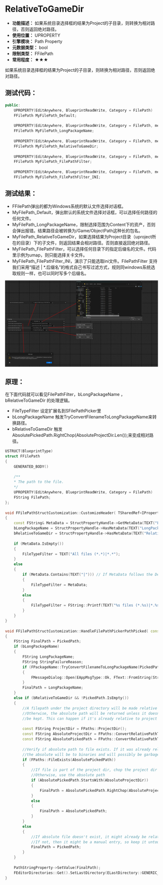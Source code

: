 ﻿# RelativeToGameDir

- **功能描述：** 如果系统目录选择框的结果为Project的子目录，则转换为相对路径，否则返回绝对路径。
- **使用位置：** UPROPERTY
- **引擎模块：** Path Property
- **元数据类型：** bool
- **限制类型：** FFilePath 
- **常用程度：** ★★★

如果系统目录选择框的结果为Project的子目录，则转换为相对路径，否则返回绝对路径。

## 测试代码：

```cpp
public:
	UPROPERTY(EditAnywhere, BlueprintReadWrite, Category = FilePath)
	FFilePath MyFilePath_Default;

	UPROPERTY(EditAnywhere, BlueprintReadWrite, Category = FilePath, meta = (LongPackageName))
	FFilePath MyFilePath_LongPackageName;

	UPROPERTY(EditAnywhere, BlueprintReadWrite, Category = FilePath, meta = (RelativeToGameDir))
	FFilePath MyFilePath_RelativeToGameDir;

	UPROPERTY(EditAnywhere, BlueprintReadWrite, Category = FilePath, meta = (FilePathFilter = "umap"))
	FFilePath MyFilePath_FilePathFilter;

	UPROPERTY(EditAnywhere, BlueprintReadWrite, Category = FilePath, meta = (FilePathFilter = "My Config Files|*.ini"))
	FFilePath MyFilePath_FilePathFilter_INI;
```

## 测试结果：

- FFilePath弹出的都为Windows系统的默认文件选择对话框。
- MyFilePath_Default，弹出默认的系统文件选择对话框，可以选择任何路径的任何文件。
- MyFilePath_LongPackageName，限制选择范围为Content下的资产，否则会弹出报错。结果路径会被转换为/Game/ObjectPath这种长的包名。
- MyFilePath_RelativeToGameDir，如果选择结果为Project目录（uproject所在的目录）下的子文件，则返回结果会相对路径。否则直接返回绝对路径。
- MyFilePath_FilePathFilter，可以选择任何目录下的指定后缀名的文件。代码里示例为umap，则只能选择关卡文件。
- MyFilePath_FilePathFilter_INI，演示了只能选取ini文件。FilePathFilter 支持我们采用“描述 | *.后缀名”的格式自己书写过滤方式，规则同windows系统选取规则一样，也可以同时写多个后缀名。

![Untitled](Untitled.png)

## 原理：

在下面代码就可以看见FilePathFilter，bLongPackageName ，bRelativeToGameDir 的处理逻辑。

- FileTypeFilter 设定扩展名到SFilePathPicker里
- bLongPackageName 触发TryConvertFilenameToLongPackageName来转换路径。
- bRelativeToGameDir 触发AbsolutePickedPath.RightChop(AbsoluteProjectDir.Len());来变成相对路径。

```cpp
USTRUCT(BlueprintType)
struct FFilePath
{
	GENERATED_BODY()

	/**
	* The path to the file.
	*/
	UPROPERTY(EditAnywhere, BlueprintReadWrite, Category = FilePath)
	FString FilePath;
};

void FFilePathStructCustomization::CustomizeHeader( TSharedRef<IPropertyHandle> StructPropertyHandle, class FDetailWidgetRow& HeaderRow, IPropertyTypeCustomizationUtils& StructCustomizationUtils )
{
	const FString& MetaData = StructPropertyHandle->GetMetaData(TEXT("FilePathFilter"));
	bLongPackageName = StructPropertyHandle->HasMetaData(TEXT("LongPackageName"));
	bRelativeToGameDir = StructPropertyHandle->HasMetaData(TEXT("RelativeToGameDir"));
	
	if (MetaData.IsEmpty())
	{
		FileTypeFilter = TEXT("All files (*.*)|*.*");
	}
	else
	{
		if (MetaData.Contains(TEXT("|"))) // If MetaData follows the Description|ExtensionList format, use it as is
		{
			FileTypeFilter = MetaData;
		}
		else
		{
			FileTypeFilter = FString::Printf(TEXT("%s files (*.%s)|*.%s"), *MetaData, *MetaData, *MetaData);
		}
	}
}

void FFilePathStructCustomization::HandleFilePathPickerPathPicked( const FString& PickedPath )
{
	FString FinalPath = PickedPath;
	if (bLongPackageName)
	{
		FString LongPackageName;
		FString StringFailureReason;
		if (FPackageName::TryConvertFilenameToLongPackageName(PickedPath, LongPackageName, &StringFailureReason) == false)
		{
			FMessageDialog::Open(EAppMsgType::Ok, FText::FromString(StringFailureReason));
		}
		FinalPath = LongPackageName;
	}
	else if (bRelativeToGameDir && !PickedPath.IsEmpty())
	{
		//A filepath under the project directory will be made relative to the project directory
		//Otherwise, the absolute path will be returned unless it doesn't exist, the current path will
		//be kept. This can happen if it's already relative to project dir (tabbing when selected)

		const FString ProjectDir = FPaths::ProjectDir();
		const FString AbsoluteProjectDir = FPaths::ConvertRelativePathToFull(ProjectDir);
		const FString AbsolutePickedPath = FPaths::ConvertRelativePathToFull(PickedPath);

		//Verify if absolute path to file exists. If it was already relative to content directory
		//the absolute will be to binaries and will possibly be garbage
		if (FPaths::FileExists(AbsolutePickedPath))
		{
			//If file is part of the project dir, chop the project dir part
			//Otherwise, use the absolute path
			if (AbsolutePickedPath.StartsWith(AbsoluteProjectDir))
			{
				FinalPath = AbsolutePickedPath.RightChop(AbsoluteProjectDir.Len());
			}
			else
			{
				FinalPath = AbsolutePickedPath;
			}
		}
		else
		{
			//If absolute file doesn't exist, it might already be relative to project dir
			//If not, then it might be a manual entry, so keep it untouched either way
			FinalPath = PickedPath;
		}
	}

	PathStringProperty->SetValue(FinalPath);
	FEditorDirectories::Get().SetLastDirectory(ELastDirectory::GENERIC_OPEN, FPaths::GetPath(PickedPath));
}
```
